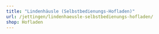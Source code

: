 ```yaml
---
title: "Lindenhäusle (Selbstbedienungs-Hofladen)"
url: /jettingen/lindenhaeusle-selbstbedienungs-hofladen/
shop: Hofladen
---
```

